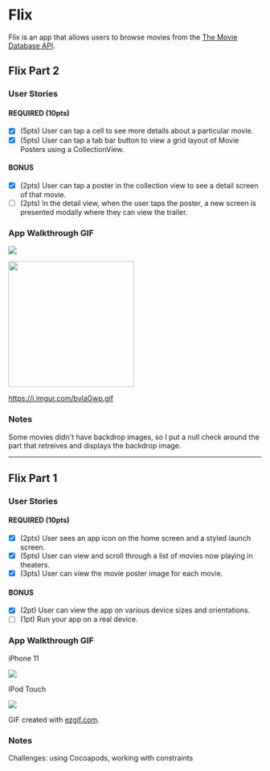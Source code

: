 # Flix

Flix is an app that allows users to browse movies from the [The Movie Database API](http://docs.themoviedb.apiary.io/#).

## Flix Part 2

### User Stories

#### REQUIRED (10pts)
- [x] (5pts) User can tap a cell to see more details about a particular movie.
- [x] (5pts) User can tap a tab bar button to view a grid layout of Movie Posters using a CollectionView.

#### BONUS
- [x] (2pts) User can tap a poster in the collection view to see a detail screen of that movie.
- [ ] (2pts) In the detail view, when the user taps the poster, a new screen is presented modally where they can view the trailer.

### App Walkthrough GIF

![](https://i.imgur.com/bvlaGwp.gif)

<img src="https://i.imgur.com/bvlaGwp.gif" width=250><br>

https://i.imgur.com/bvlaGwp.gif

### Notes
Some movies didn't have backdrop images, so I put a null check around the part that retreives and displays the backdrop image.

---

## Flix Part 1

### User Stories

#### REQUIRED (10pts)
- [x] (2pts) User sees an app icon on the home screen and a styled launch screen.
- [x] (5pts) User can view and scroll through a list of movies now playing in theaters.
- [x] (3pts) User can view the movie poster image for each movie.

#### BONUS
- [x] (2pt) User can view the app on various device sizes and orientations.
- [ ] (1pt) Run your app on a real device.

### App Walkthrough GIF
iPhone 11 

![](https://i.imgur.com/J7PTAc3.gif)

IPod Touch

![](https://i.imgur.com/vG7z00L.gif)


GIF created with [ezgif.com](https://ezgif.com/video-to-gif).

### Notes
Challenges: using Cocoapods, working with constraints

